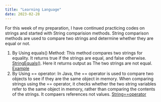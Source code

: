 ```yaml
---
title: "Learning Language"
date: 2023-02-28
---
```

For this week of my preparation, I have continued practicing codes on strings and started with String comparision methods. String comparison methods are used to compare two strings and determine whether they are equal or not.
1. By Using equals() Method: This method compares two strings for equality. It returns true if the strings are equal, and false otherwise. [StringEquals()](https://github.com/Srihitha2/Software-Engineering/blob/main/codes/Stringequals.java). Here it returns output as The two strings are not equal. [Example](https://github.com/Srihitha2/Software-Engineering/blob/main/codes/StringEquals().java)
2. By Using == operator: In Java, the == operator is used to compare two objects to see if they are the same object in memory. When comparing strings using the == operator, it checks whether the two string variables refer to the same object in memory, rather than comparing the contents of the strings. It compaers references not values. [String==operator](https://github.com/Srihitha2/Software-Engineering/blob/main/codes/Stringcomparision.java)

